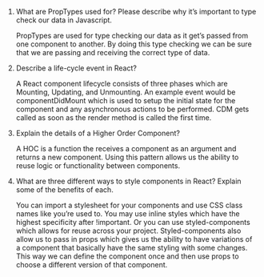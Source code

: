 1. What are PropTypes used for? Please describe why it’s important to type check our data in Javascript.

	PropTypes are used for type checking our data as it get’s passed from one component to another. By doing this type checking we can be sure that we are passing and receiving the correct  type of data.

2. Describe a life-cycle event in React?

	A React component lifecycle consists of three phases which are Mounting, Updating, and Unmounting. An example event would be componentDidMount which is used to setup the initial state for the component and any asynchronous actions to be performed. CDM gets called as soon as the render method is called the first time.

3. Explain the details of a Higher Order Component?

	A HOC is a function the receives a component as an argument and returns a new component. Using this pattern allows us the ability to reuse logic or functionality between components.

4. What are three different ways to style components in React? Explain some of the benefits of each.

	You can import a stylesheet for your components and use CSS class names like you’re used to. You may use inline styles which have the highest specificity after !important. Or you can use styled-components which allows for reuse across your project. Styled-components also allow us to pass in props which gives us the ability to have variations of a component that basically have the same styling with some changes. This way we can define the component once and then use props to choose a different version of that component. 
